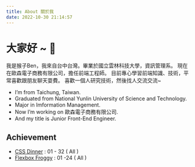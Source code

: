```yaml
---
title: About 關於我
date: 2022-10-30 21:14:57
---
```

# 大家好 ~ 👋
我是猴子Ben，我來自台中台灣。畢業於國立雲林科技大學，資訊管理系。
現在在歐森電子商務有限公司，擔任前端工程師。
目前專心學習前端知識、技術，平常喜歡跟朋友聊天耍費。
喜歡一個人研究技術，然後找人交流交流~
- I’m from Taichung, Taiwan.
- Graduated from National Yunlin University of Science and Technology.
- Major in Imformation Management.
- Now I’m working on 歐森電子商務有限公司.
- And my title is Junior Front-End Engineer.
## Achievement
* [CSS Dinner](https://flukeout.github.io/) : 01 - 32 ( All )
* [Flexbox Froggy](https://flexboxfroggy.com/) : 01 -24 ( All )
